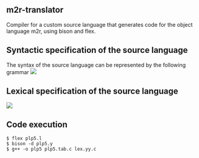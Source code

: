## m2r-translator
Compiler for a custom source language that generates code for the object language m2r, using bison and flex.
## Syntactic specification of the source language
The syntax of the source language can be represented by the following grammar
![](https://i.gyazo.com/58f512821464556fcc8ad15c047f856a.png)
## Lexical specification of the source language
![](https://i.gyazo.com/47b34e911a290b40d68f3f4149507b91.png)
## Code execution
```
$ flex plp5.l
$ bison -d plp5.y
$ g++ -o plp5 plp5.tab.c lex.yy.c
```
